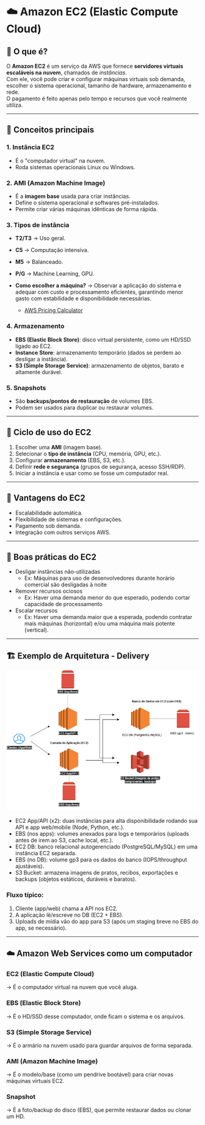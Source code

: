 # ☁️ Amazon EC2 (Elastic Compute Cloud)

## 📌 O que é?
O **Amazon EC2** é um serviço da AWS que fornece **servidores virtuais escaláveis na nuvem**, chamados de *instâncias*.  
Com ele, você pode criar e configurar máquinas virtuais sob demanda, escolher o sistema operacional, tamanho de hardware, armazenamento e rede.  
O pagamento é feito apenas pelo tempo e recursos que você realmente utiliza.

---

## 🔹 Conceitos principais

### 1. Instância EC2
- É o "computador virtual" na nuvem.  
- Roda sistemas operacionais Linux ou Windows.  

### 2. AMI (Amazon Machine Image)
- É a **imagem base** usada para criar instâncias.  
- Define o sistema operacional e softwares pré-instalados.  
- Permite criar várias máquinas idênticas de forma rápida.  

### 3. Tipos de instância
- **T2/T3** → Uso geral.  
- **C5** → Computação intensiva.  
- **M5** → Balanceado.  
- **P/G** → Machine Learning, GPU.

- **Como escolher a máquina?** → Observar a aplicação do sistema e adequar com custo e processamento eficientes, garantindo menor gasto com estabilidade e disponibilidade necessárias.
  - [AWS Pricing Calculator](https://calculator.aws/)

### 4. Armazenamento
- **EBS (Elastic Block Store)**: disco virtual persistente, como um HD/SSD ligado ao EC2.  
- **Instance Store**: armazenamento temporário (dados se perdem ao desligar a instância).  
- **S3 (Simple Storage Service)**: armazenamento de objetos, barato e altamente durável.  

### 5. Snapshots
- São **backups/pontos de restauração** de volumes EBS.  
- Podem ser usados para duplicar ou restaurar volumes.  

---

## 🔹 Ciclo de uso do EC2
1. Escolher uma **AMI** (imagem base).  
2. Selecionar o **tipo de instância** (CPU, memória, GPU, etc.).  
3. Configurar **armazenamento** (EBS, S3, etc.).  
4. Definir **rede e segurança** (grupos de segurança, acesso SSH/RDP).  
5. Iniciar a instância e usar como se fosse um computador real.  

---

## 🔹 Vantagens do EC2
- Escalabilidade automática.  
- Flexibilidade de sistemas e configurações.  
- Pagamento sob demanda.  
- Integração com outros serviços AWS.  

---

## 🔹 Boas práticas do EC2
- Desligar instâncias não-utilizadas
  - Ex: Máquinas para uso de desenvolvedores durante horário comercial são desligadas à noite
- Remover recursos ociosos
  - Ex: Haver uma demanda menor do que esperado, podendo cortar capacidade de processamento
- Escalar recursos
  - Ex: Haver uma demanda maior que a esperada, podendo contratar mais máquinas (horizontal) e/ou uma máquina mais potente (vertical).

---

## 🏗️ Exemplo de Arquitetura - Delivery

![Arquitetura de Delivery feita no draw.io](images/aws_example_architecture.png)

- EC2 App/API (x2): duas instâncias para alta disponibilidade rodando sua API e app web/mobile (Node, Python, etc.).
- EBS (nos apps): volumes anexados para logs e temporários (uploads antes de irem ao S3, cache local, etc.).
- EC2 DB: banco relacional autogerenciado (PostgreSQL/MySQL) em uma instância EC2 separada.
- EBS (no DB): volume gp3 para os dados do banco (IOPS/throughput ajustáveis).
- S3 Bucket: armazena imagens de pratos, recibos, exportações e backups (objetos estáticos, duráveis e baratos).

### Fluxo típico:

1. Cliente (app/web) chama a API nos EC2.
2. A aplicação lê/escreve no DB (EC2 + EBS).
3. Uploads de mídia vão do app para S3 (após um staging breve no EBS do app, se necessário).

---
## ☁️ Amazon Web Services como um computador

### EC2 (Elastic Compute Cloud)
→ É o computador virtual na nuvem que você aluga.

### EBS (Elastic Block Store)
→ É o HD/SSD desse computador, onde ficam o sistema e os arquivos.

### S3 (Simple Storage Service)
→ É o armário na nuvem usado para guardar arquivos de forma separada.

### AMI (Amazon Machine Image)
→ É o modelo/base (como um pendrive bootável) para criar novas máquinas virtuais EC2.

### Snapshot
→ É a foto/backup do disco (EBS), que permite restaurar dados ou clonar um HD.
